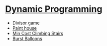 # [Dynamic Programming](https://leetcode.com/tag/dynamic-programming/)
-   [Divisor game](https://leetcode.com/problems/divisor-game/)
-   [Paint house](https://leetcode.com/problems/paint-house/)
-   [Min Cost Climbing Stairs](https://leetcode.com/problems/min-cost-climbing-stairs/)
-   [Burst Balloons](https://leetcode.com/problems/burst-balloons/)